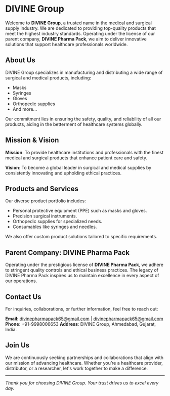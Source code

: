 # DIVINE Group

Welcome to **DIVINE Group**, a trusted name in the medical and surgical supply industry. We are dedicated to providing top-quality products that meet the highest industry standards. Operating under the license of our parent company, **DIVINE Pharma Pack**, we aim to deliver innovative solutions that support healthcare professionals worldwide.

## About Us

DIVINE Group specializes in manufacturing and distributing a wide range of surgical and medical products, including:
- Masks
- Syringes
- Gloves
- Orthopedic supplies
- And more...

Our commitment lies in ensuring the safety, quality, and reliability of all our products, aiding in the betterment of healthcare systems globally.

## Mission & Vision

**Mission**: To provide healthcare institutions and professionals with the finest medical and surgical products that enhance patient care and safety.

**Vision**: To become a global leader in surgical and medical supplies by consistently innovating and upholding ethical practices.

## Products and Services

Our diverse product portfolio includes:
- Personal protective equipment (PPE) such as masks and gloves.
- Precision surgical instruments.
- Orthopedic supplies for specialized needs.
- Consumables like syringes and needles.

We also offer custom product solutions tailored to specific requirements.

## Parent Company: DIVINE Pharma Pack

Operating under the prestigious license of **DIVINE Pharma Pack**, we adhere to stringent quality controls and ethical business practices. The legacy of DIVINE Pharma Pack inspires us to maintain excellence in every aspect of our operations.

## Contact Us

For inquiries, collaborations, or further information, feel free to reach out:

**Email**: divinepharmapack65@gmail.com | divinepharmapack65@gmail.com
**Phone**: +91-9998006653
**Address**: DIVINE Group, Ahmedabad, Gujarat, India.

## Join Us

We are continuously seeking partnerships and collaborations that align with our mission of advancing healthcare. Whether you’re a healthcare provider, distributor, or a researcher, let's work together to make a difference.

---

*Thank you for choosing DIVINE Group. Your trust drives us to excel every day.*